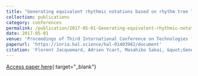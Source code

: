 ```yaml
---
title: "Generating equivalent rhythmic notations based on rhythm tree languages"
collection: publications
category: conferences
permalink: /publication/2017-05-01-Generating-equivalent-rhythmic-notations-based-on-rhythm-tree-languages
date: 2017-05-01
venue: 'Proceedings of Third International Conference on Technologies for Music Notation and Representation (TENOR)'
paperurl: 'https://inria.hal.science/hal-01403982/document'
citation: 'Florent Jacquemard, Adrien Ycart, Masahiko Sakai, &quot;Generating equivalent rhythmic notations based on rhythm tree languages&quot; In the proceedings of Third International Conference on Technologies for Music Notation and Representation (TENOR), 2017.'
---
```

[Access paper here](https://inria.hal.science/hal-01403982){:target="_blank"}
